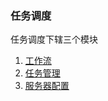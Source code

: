 ### 任务调度

任务调度下辖三个模块
1. [工作流](/workflow/workflow/readme.md)
2. [任务管理](/workflow/tasks/readme.md)
3. [服务器配置](/workflow/services/readme.md)

